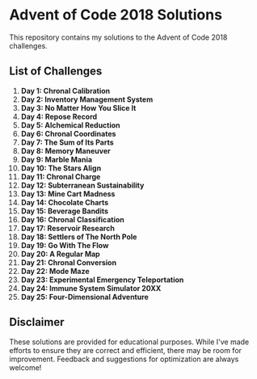 # Advent of Code 2018 Solutions

This repository contains my solutions to the Advent of Code 2018 challenges.

## List of Challenges

1. **Day 1: Chronal Calibration**
2. **Day 2: Inventory Management System**
3. **Day 3: No Matter How You Slice It**
4. **Day 4: Repose Record**
5. **Day 5: Alchemical Reduction**
6. **Day 6: Chronal Coordinates**
7. **Day 7: The Sum of Its Parts**
8. **Day 8: Memory Maneuver**
9. **Day 9: Marble Mania**
10. **Day 10: The Stars Align**
11. **Day 11: Chronal Charge**
12. **Day 12: Subterranean Sustainability**
13. **Day 13: Mine Cart Madness**
14. **Day 14: Chocolate Charts**
15. **Day 15: Beverage Bandits**
16. **Day 16: Chronal Classification**
17. **Day 17: Reservoir Research**
18. **Day 18: Settlers of The North Pole**
19. **Day 19: Go With The Flow**
20. **Day 20: A Regular Map**
21. **Day 21: Chronal Conversion**
22. **Day 22: Mode Maze**
23. **Day 23: Experimental Emergency Teleportation**
24. **Day 24: Immune System Simulator 20XX**
25. **Day 25: Four-Dimensional Adventure**

## Disclaimer

These solutions are provided for educational purposes. While I've made efforts to ensure they are correct and efficient, there may be room for improvement. Feedback and suggestions for optimization are always welcome!

